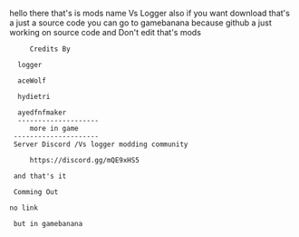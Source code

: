 hello there
that's is mods name Vs Logger
also if you want download that's a just a source code 
you can go to gamebanana because github a just working on source code
and Don't edit that's mods 

         Credits By
         
      logger
      
      aceWolf
      
      hydietri
      
      ayedfnfmaker
      --------------------
         more in game
     ---------------------
     Server Discord /Vs logger modding community
     
         https://discord.gg/mQE9xHS5
         
     and that's it 
     
     Comming Out
     
    no link
    
     but in gamebanana
